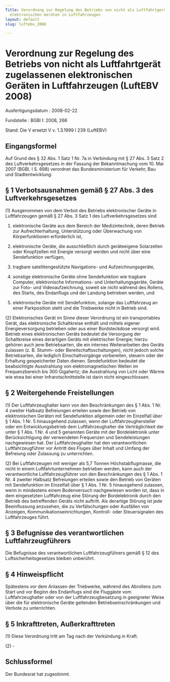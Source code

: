 ```yaml
---
Title: Verordnung zur Regelung des Betriebs von nicht als Luftfahrtgerät zugelassenen
  elektronischen Geräten in Luftfahrzeugen
layout: default
slug: luftebv_2008

---
```


# Verordnung zur Regelung des Betriebs von nicht als Luftfahrtgerät zugelassenen elektronischen Geräten in Luftfahrzeugen (LuftEBV 2008)

Ausfertigungsdatum
:   2008-02-22

Fundstelle
:   BGBl I: 2008, 266

Stand: Die V ersetzt V v. 1.3.1999 I 239 (LuftEBV)

## Eingangsformel

Auf Grund des § 32 Abs. 1 Satz 1 Nr. 7a in Verbindung mit § 27 Abs. 3
Satz 2 des Luftverkehrsgesetzes in der Fassung der Bekanntmachung vom
10\. Mai 2007 (BGBl. I S. 698) verordnet das Bundesministerium für
Verkehr, Bau und Stadtentwicklung:


## § 1 Verbotsausnahmen gemäß § 27 Abs. 3 des Luftverkehrsgesetzes

(1) Ausgenommen von dem Verbot des Betriebs elektronischer Geräte in
Luftfahrzeugen gemäß § 27 Abs. 3 Satz 1 des Luftverkehrsgesetzes sind

1.  elektronische Geräte aus dem Bereich der Medizintechnik, deren Betrieb
    zur Aufrechterhaltung, Unterstützung oder Überwachung von
    Körperfunktionen erforderlich ist,


2.  elektronische Geräte, die ausschließlich durch geräteeigene
    Solarzellen oder Knopfzellen mit Energie versorgt werden und nicht
    über eine Sendefunktion verfügen,


3.  tragbare satellitengestützte Navigations- und Aufzeichnungsgeräte,


4.  sonstige elektronische Geräte ohne Sendefunktion wie tragbare
    Computer, elektronische Informations- und Unterhaltungsgeräte, Geräte
    zur Foto- und Videoaufzeichnung, soweit sie nicht während des Rollens,
    des Starts, des Endanflugs und der Landung betrieben werden, und


5.  elektronische Geräte mit Sendefunktion, solange das Luftfahrzeug an
    einer Parkposition steht und die Triebwerke nicht in Betrieb sind.




(2) Elektronisches Gerät im Sinne dieser Verordnung ist ein
transportables Gerät, das elektronische Schaltkreise enthält und
mittels eigener Energieversorgung betrieben oder aus einer
Bordsteckdose versorgt wird. Betrieb eines elektronischen Geräts
bedeutet die Versorgung der Schaltkreise eines derartigen Geräts mit
elektrischer Energie; hierzu gehören auch jene Betriebsarten, die ein
internes Weiterarbeiten des Geräts zulassen (z. B. Stumm- oder
Bereitschaftsschaltungen), nicht jedoch solche Betriebsarten, die
lediglich Einschaltvorgänge vorbereiten, steuern oder der Erhaltung
gespeicherter Daten dienen. Sendefunktion bedeutet die beabsichtigte
Ausstrahlung von elektromagnetischen Wellen im Frequenzbereich bis 300
Gigahertz; die Ausstrahlung von Licht oder Wärme wie etwa bei einer
Infrarotschnittstelle ist darin nicht eingeschlossen.


## § 2 Weitergehende Freistellungen

(1) Der Luftfahrzeughalter kann von den Beschränkungen des § 1 Abs. 1
Nr. 4 zweiter Halbsatz Befreiungen erteilen sowie den Betrieb von
elektronischen Geräten mit Sendefunktion allgemein oder im Einzelfall
über § 1 Abs. 1 Nr. 5 hinausgehend zulassen, wenn der
Luftfahrzeughersteller oder ein Entwicklungsbetrieb dem
Luftfahrzeughalter die Verträglichkeit der unter § 1 Abs. 1 Nr. 4 und
5 genannten Geräte mit der Bordelektronik unter Berücksichtigung der
verwendeten Frequenzen und Sendeleistungen nachgewiesen hat. Der
Luftfahrzeughalter hat den verantwortlichen Luftfahrzeugführer vor
Antritt des Fluges über Inhalt und Umfang der Befreiung oder Zulassung
zu unterrichten.

(2) Bei Luftfahrzeugen mit weniger als 5,7 Tonnen Höchstabflugmasse,
die nicht in einem Luftfahrtunternehmen betrieben werden, kann auch
der verantwortliche Luftfahrzeugführer von den Beschränkungen des § 1
Abs. 1 Nr. 4 zweiter Halbsatz Befreiungen erteilen sowie den Betrieb
von Geräten mit Sendefunktion im Einzelfall über § 1 Abs. 1 Nr. 5
hinausgehend zulassen, wenn in mindestens einem Bodenversuch
nachgewiesen worden ist, dass in dem eingesetzten Luftfahrzeug eine
Störung der Bordelektronik durch den Betrieb des betreffenden Geräts
nicht auftritt. Als derartige Störung ist jede Beeinflussung
anzusehen, die zu Verfälschungen oder Ausfällen von Anzeigen,
Kommunikationseinrichtungen, Kontroll- oder Steuersignalen des
Luftfahrzeuges führt.


## § 3 Befugnisse des verantwortlichen Luftfahrzeugführers

Die Befugnisse des verantwortlichen Luftfahrzeugführers gemäß § 12 des
Luftsicherheitsgesetzes bleiben unberührt.


## § 4 Hinweispflicht

Spätestens vor dem Anlassen der Triebwerke, während des Abrollens zum
Start und vor Beginn des Endanflugs sind die Fluggäste vom
Luftfahrzeughalter oder von der Luftfahrzeugbesatzung in geeigneter
Weise über die für elektronische Geräte geltenden
Betriebseinschränkungen und Verbote zu unterrichten.


## § 5 Inkrafttreten, Außerkrafttreten

(1) Diese Verordnung tritt am Tag nach der Verkündung in Kraft.

(2) -


## Schlussformel

Der Bundesrat hat zugestimmt.

